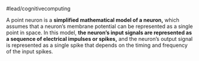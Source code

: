 #lead/cognitivecomputing

A point neuron is a **simplified mathematical model of a neuron,** which assumes that a neuron’s membrane potential can be represented as a single point in space. In this model, **the neuron’s input signals are represented as a sequence of electrical impulses or spikes,** and the neuron’s output signal is represented as a single spike that depends on the timing and frequency of the input spikes.
